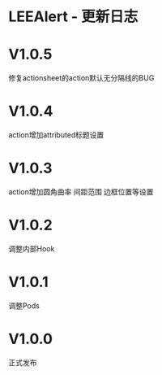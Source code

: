 
# LEEAlert - 更新日志

V1.0.5
==============
修复actionsheet的action默认无分隔线的BUG

V1.0.4
==============
action增加attributed标题设置

V1.0.3
==============
action增加圆角曲率 间距范围 边框位置等设置 

V1.0.2
==============
调整内部Hook

V1.0.1
==============
调整Pods

V1.0.0
==============
正式发布
